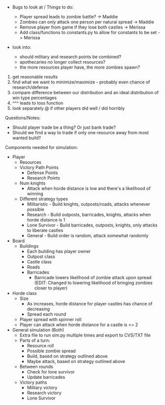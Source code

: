 - Bugs to look at / Things to do:
    - Player spread leads to zombie battle? -> Maddie
    - Zombies can only attack one person per natural spread -> Maddie
    - Remove player from game if they lose both castles -> Merissa
    - Add class/functions to constants.py to allow for constants to be set -> Merissa

- look into:
    - should military and research points be combined?
    - apothecaries no longer collect resources?
    - the more resources player have, the more zombies spawn?

1. get reasonable results
2. find what we want to minimize/maximize - probably even chance of research/defense
3. compare difference between our distribution and an ideal distribution of win type percentages
4. ^^^ leads to loss function
5. look separately @ if other players did well / did horribly

Questions/Notes:
- Should player trade be a thing? Or just bank trade?
- Should we find a way to trade if only one resource away from most wanted build?

Components needed for simulation:
- Player
    - Resources
    - Victory Path Points
        - Defense Points
        - Research Points
    - Num knights
        - Attack when horde distance is low and there's a likelihood of winning
    - Different strategy types
        - Militaristic - Build knights, outposts/roads, attacks whenever possible
        - Research - Build outposts, barricades, knights, attacks when horde distance is 1
        - Lone Survivor - Build barricades, outposts, knights, only attacks to liberate castles
        - General - Build order is random, attack somewhat randomly
- Board
    - Buildings
        - Each building has player owner
        - Outpost class
        - Castle class
        - Roads
        - Barricades
            - Barricade lowers likelihood of zombie attack upon spread
            (EDIT: Changed to lowering likelihood of bringing zombies closer to player)
- Horde class
    - Size
        - As increases, horde distance for player castles has chance of decreasing
        - Spread each round
    - Player spread with spinner roll
    - Player can attack when horde distance for a castle is <= 2
- General simulation (Both)
    - Extra file to run sim.py multiple times and export to CVS/TXT file
    - Parts of a turn:
        - Resource roll
        - Possible zombie spread
        - Build, based on strategy outlined above
        - Maybe attack, based on strategy outlined above
    - Between rounds
        - Check for lone survivor
        - Update barricades
    - Victory paths
        - Military victory
        - Research victory
        - Lone Survivor